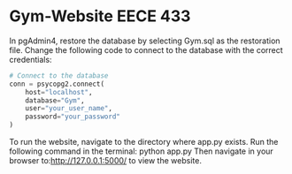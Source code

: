 # Gym-Website EECE 433

In pgAdmin4, restore the database by selecting Gym.sql as the restoration file.
Change the following code to connect to the database with the correct credentials:

```python
# Connect to the database
conn = psycopg2.connect(
    host="localhost",
    database="Gym",
    user="your_user_name",
    password="your_password"
)
```
To run the website, navigate to the directory where app.py exists. Run the following command in the terminal: python app.py
Then navigate in your browser to:http://127.0.0.1:5000/ to view the website.
